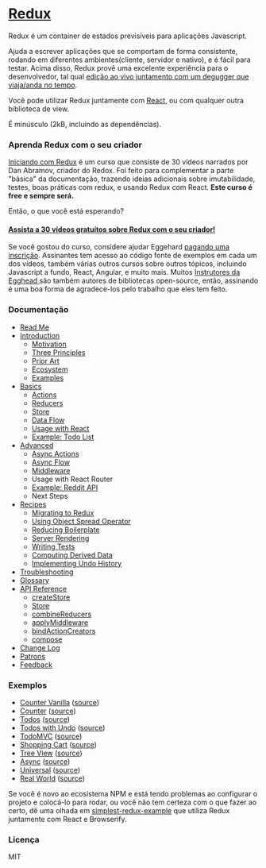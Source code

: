 # [Redux](http://redux.js.org)

Redux é um container de estados previsíveis para aplicações Javascript.

Ajuda a escrever aplicações que se comportam de forma consistente, rodando em diferentes ambientes(cliente, servidor e nativo), e é fácil para testar. Acima disso, Redux provê uma excelente experiência para o desenvolvedor, tal qual [edição ao vivo juntamento com um degugger que viaja/anda no tempo](https://github.com/gaearon/redux-devtools).

Você pode utilizar Redux juntamente com [React](https://facebook.github.io/react/), ou com qualquer outra biblioteca de view.

É minúsculo (2kB, incluindo as dependências).

### Aprenda Redux com o seu criador

[Iniciando com Redux](https://egghead.io/series/getting-started-with-redux) é um curso que consiste de 30 vídeos narrados por Dan Abramov, criador do Redox. Foi feito para complementar a parte "básica" da documentação, trazendo ideias adicionais sobre imutabilidade, testes, boas práticas com redux, e usando Redux com React. **Este curso é free e sempre será.**

Então, o que você está esperando?

#### [Assista a 30 vídeos gratuítos sobre Redux com o seu criador!](https://egghead.io/series/getting-started-with-redux)

Se você gostou do curso, considere ajudar Eggehard [pagando uma inscrição](https://egghead.io/pricing). Assinantes tem acesso ao código fonte de exemplos em cada um dos vídeos, também várias outros cursos sobre outros tópicos, incluindo Javascript a fundo, React, Angular, e muito mais. Muitos [Instrutores da Egghead ](https://egghead.io/instructors) são também autores de bibliotecas open-source, então, assinando é uma boa forma de agradece-los pelo trabalho que eles tem feito.

### Documentação

* [Read Me](/README.md)
* [Introduction](/docs/introduction/README.md)
  * [Motivation](/docs/introduction/Motivation.md)
  * [Three Principles](/docs/introduction/ThreePrinciples.md)
  * [Prior Art](/docs/introduction/PriorArt.md)
  * [Ecosystem](/docs/introduction/Ecosystem.md)
  * [Examples](/docs/introduction/Examples.md)
* [Basics](/docs/basics/README.md)
  * [Actions](/docs/basics/Actions.md)
  * [Reducers](/docs/basics/Reducers.md)
  * [Store](/docs/basics/Store.md)
  * [Data Flow](/docs/basics/DataFlow.md)
  * [Usage with React](/docs/basics/UsageWithReact.md)
  * [Example: Todo List](/docs/basics/ExampleTodoList.md)
* [Advanced](/docs/advanced/README.md)
  * [Async Actions](/docs/advanced/AsyncActions.md)
  * [Async Flow](/docs/advanced/AsyncFlow.md)
  * [Middleware](/docs/advanced/Middleware.md)
  * Usage with React Router
  * [Example: Reddit API](/docs/advanced/ExampleRedditAPI.md)
  * Next Steps
* [Recipes](/docs/recipes/README.md)
  * [Migrating to Redux](/docs/recipes/MigratingToRedux.md)
  * [Using Object Spread Operator](/docs/recipes/UsingObjectSpreadOperator.md)
  * [Reducing Boilerplate](/docs/recipes/ReducingBoilerplate.md)
  * [Server Rendering](/docs/recipes/ServerRendering.md)
  * [Writing Tests](/docs/recipes/WritingTests.md)
  * [Computing Derived Data](/docs/recipes/ComputingDerivedData.md)
  * [Implementing Undo History](/docs/recipes/ImplementingUndoHistory.md)
* [Troubleshooting](/docs/Troubleshooting.md)
* [Glossary](/docs/Glossary.md)
* [API Reference](/docs/api/README.md)
  * [createStore](/docs/api/createStore.md)
  * [Store](/docs/api/Store.md)
  * [combineReducers](/docs/api/combineReducers.md)
  * [applyMiddleware](/docs/api/applyMiddleware.md)
  * [bindActionCreators](/docs/api/bindActionCreators.md)
  * [compose](/docs/api/compose.md)
* [Change Log](/CHANGELOG.md)
* [Patrons](/PATRONS.md)
* [Feedback](/docs/Feedback.md)

### Exemplos

* [Counter Vanilla](http://redux.js.org/docs/introduction/Examples.html#counter-vanilla) ([source](https://github.com/reactjs/redux/tree/master/examples/counter-vanilla))
* [Counter](http://redux.js.org/docs/introduction/Examples.html#counter) ([source](https://github.com/reactjs/redux/tree/master/examples/counter))
* [Todos](http://redux.js.org/docs/introduction/Examples.html#todos) ([source](https://github.com/reactjs/redux/tree/master/examples/todos))
* [Todos with Undo](http://redux.js.org/docs/introduction/Examples.html#todos-with-undo) ([source](https://github.com/reactjs/redux/tree/master/examples/todos-with-undo))
* [TodoMVC](http://redux.js.org/docs/introduction/Examples.html#todomvc) ([source](https://github.com/reactjs/redux/tree/master/examples/todomvc))
* [Shopping Cart](http://redux.js.org/docs/introduction/Examples.html#shopping-cart) ([source](https://github.com/reactjs/redux/tree/master/examples/shopping-cart))
* [Tree View](http://redux.js.org/docs/introduction/Examples.html#tree-view) ([source](https://github.com/reactjs/redux/tree/master/examples/tree-view))
* [Async](http://redux.js.org/docs/introduction/Examples.html#async) ([source](https://github.com/reactjs/redux/tree/master/examples/async))
* [Universal](http://redux.js.org/docs/introduction/Examples.html#universal) ([source](https://github.com/reactjs/redux/tree/master/examples/universal))
* [Real World](http://redux.js.org/docs/introduction/Examples.html#real-world) ([source](https://github.com/reactjs/redux/tree/master/examples/real-world))

Se você é novo ao ecosistema NPM e está tendo problemas ao configurar o projeto e colocá-lo para rodar, ou você não tem certeza com o que fazer ao certo, dê uma olhada em [simplest-redux-example](https://github.com/jackielii/simplest-redux-example) que utiliza Redux juntamente com React e Browserify.


### Licença

MIT
